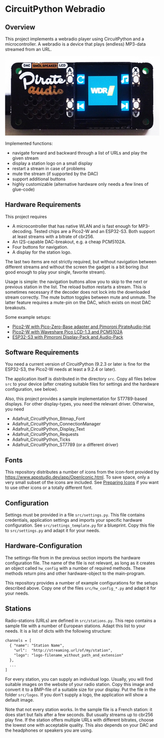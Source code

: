 CircuitPython Webradio
======================

Overview
--------

This project implements a webradio player using CircuitPython
and a microcontroller. A webradio is a device that plays (endless) MP3-data
streamed from an URL.

![](doc/webradio-piraudio.jpg)

Implemented functions:

  - navigate forward and backward through a list of URLs and play the
    given stream
  - display a station logo on a small display
  - restart a stream in case of problems
  - mute the stream (if supported by the DAC)
  - support additional buttons
  - highly customizable (alternative hardware only needs a few lines
    of glue-code)


Hardware Requirements
---------------------

This project requires

  - A microcontroller that has native WLAN and is fast enough for MP3-decoding.
    Tested chips are a Pico2-W and an ESP32-S3. Both support at least streams
    with a bitrate of cbr256.
  - An I2S-capable DAC-breakout, e.g. a cheap PCM5102A.
  - Four buttons for navigation.
  - A display for the station logo.

The last two items are not strictly required, but without navigation between
different streams and without the screen the gadget is a bit boring (but
good enough to play your single, favorite stream).

Usage is simple: the navigation buttons allow you to skip to the next
or previous station in the list. The reload button restarts a
stream. This is sometimes necessary if the decoder does not lock into
the downloaded stream correctly. The mute button toggles between mute
and unmute. The latter feature requires a mute-pin on the DAC, which
exists on most DAC breakouts.

Some example setups:

  - [Pico2-W with Pico-Zero-Base adapter and Pimoroni PirateAudio-Hat](doc/piraudio.md)
  - [Pico2-W with Waveshare Pico LCD-1.3 and PCM5102A](doc/pico2w_waveshare.md)
  - [ESP32-S3 with Pimoroni Display-Pack and Audio-Pack](doc/esp32s3_packs.md)


Software Requirements
---------------------

You need a current version of CircuitPython (9.2.3 or later is fine
for the ESP32-S3, the Pico2-W needs at least a 9.2.4 or later).

The application itself is distributed in the directory `src`. Copy all
files below `src` to your device (after creating suitable files for settings
and the hardware configuration, see below).

Also, this project provides a sample implementation for ST7789-based displays.
For other display-types, you need the relevant driver. Otherwise, you need

  - Adafruit_CircuitPython_Bitmap_Font
  - Adafruit_CircuitPython_ConnectionManager
  - Adafruit_CircuitPython_Display_Text
  - Adafruit_CircuitPython_Requests
  - Adafruit_CircuitPython_Ticks
  - Adafruit_CircuitPython_ST7789 (or a different driver)


Fonts
-----

This repository distributes a number of icons from the icon-font
provided by <https://www.appstudio.dev/app/OpenIconic.html>. To save
space, only a very small subset of the icons are included. See
[Preparing Icons](./doc/fonts.md) if you want to use other
icons or a totally different font.


Configuration
-------------

Settings must be provided in a file `src/settings.py`. This file contains
credentials, application settings and imports your specific hardware
configuration. See `src/settings_template.py` for a blueprint. Copy this
file to `src/settings.py` and adapt it for your needs.


Hardware-Configuration
----------------------

The settings-file from in the previous section imports the hardware
configuration file. The name of the file is not relevant, as long as
it creates an object called `hw_config` with a number of required
methods.  These methods return pins and other hardware-object to the
main-program.

This repository provides a number of example configurations for the
setups described above. Copy one of the files `src/hw_config_*.py` and
adapt it for your needs.


Stations
--------

Radio-stations (URLs) are defined in `src/stations.py`. This repo contains
a sample file with a number of European stations. Adapt this list to
your needs. It is a list of dicts with the following structure:

    channels = [
      { "name": "Station Name",
        "url":  "http://streaming.url/of/my/station",
        "logo": "logo-filename_without_path_and_extension"
      },
      ...
    ]

For every station, you can supply an individual logo. Usually, you
will find suitable images on the website of your radio station. Copy
this image and convert it to a BMP-file of a suitable size for your
display. Put the file in the folder `src/logos`. If you don't supply a
logo, the application will show a default image.

Note that not every station works. In the sample file is a French
station: it does start but fails after a few seconds. But usually
streams up to cbr256 play fine. If the station offers multiple URLs
with different bitrates, choose the lowest one with acceptable
quality. This also depends on your DAC and the headphones or speakers
you are using.

